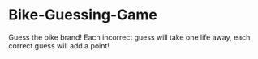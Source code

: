 # Bike-Guessing-Game
Guess the bike brand! Each incorrect guess will take one life away, each correct guess will add a point!

